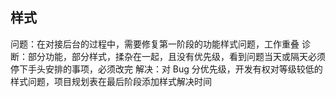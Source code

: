 ## 样式
问题：在对接后台的过程中，需要修复第一阶段的功能样式问题，工作重叠
诊断：部分功能，部分样式，揉杂在一起，且没有优先级，看到问题当天或隔天必须停下手头安排的事项，必须改完
解决：对 Bug 分优先级，开发有权对等级较低的样式问题，项目规划表在最后阶段添加样式解决时间
